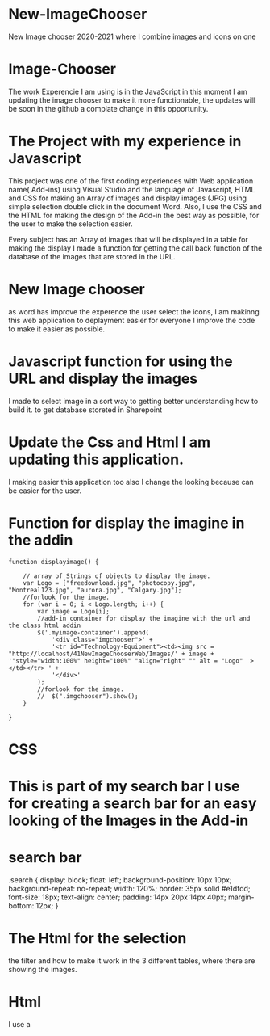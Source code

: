 # New-ImageChooser
New Image chooser 2020-2021 where I combine images and icons on one 
# Image-Chooser

The work Experencie I am using is in the JavaScript in this moment I am updating the image chooser to make it more functionable, the updates will be soon in the github a complate change in this opportunity.

# The Project with my experience in Javascript

This project was one of the first coding experiences with Web application name( Add-ins) using Visual Studio and the language of Javascript, HTML and CSS for making an Array of images and display images (JPG) using simple selection double click in the document Word.
Also, I use the CSS and the HTML for making the design of the Add-in the best way as possible, for the user to make the selection easier.

Every subject has an Array of images that will be displayed in a table for making the display I made a function for getting the call back function of the database of the images that are stored in the URL.

# New Image chooser
as word has improve the experence the user select the icons, I am makinng this web application to deplayment easier for everyone I improve the code to make it easier as possible.

# Javascript function for using the URL and display the images
I made to select image in a sort way to getting better understanding how to build it.
to get database storeted in Sharepoint

# Update the Css and Html I am updating this application.
I making easier this application too also I change the looking because can be easier for the user.

   # Function for display the imagine in the addin
    function displayimage() {

        // array of Strings of objects to display the image.
        var Logo = ["freedownload.jpg", "photocopy.jpg", "Montreal123.jpg", "aurora.jpg", "Calgary.jpg"];
        //forlook for the image.
        for (var i = 0; i < Logo.length; i++) {
            var image = Logo[i];
            //add-in container for display the imagine with the url and the class html addin 
            $('.myimage-container').append(
                '<div class="imgchooser">' +
                '<tr id="Technology-Equipment"><td><img src = "http://localhost/41NewImageChooserWeb/Images/' + image + '"style="width:100%" height="100%" "align="right" "" alt = "Logo"  ></td></tr> ' +
                '</div>'
            );
            //forlook for the image.
            //  $(".imgchooser").show();
        }

    }

# CSS 
# This is part of my search bar I use for creating a search bar for an easy looking of the Images in the Add-in

# search bar 
.search {
    display: block;
    float: left;
    background-position: 10px 10px;
    background-repeat: no-repeat;
    width: 120%;
    border: 35px solid #e1dfdd;
    font-size: 18px;
    text-align: center;
    padding: 14px 20px 14px 40px;
    margin-bottom: 12px;
}
# The Html for the selection 
the filter and how to make it work in the 3 different tables, where there are showing the images.
# Html 
I use a <script> for the accion of the search bar and I put the code in the HTML.
       <script>
        function myFunction() {
            var input, filter, table, tr, td, i, txtValue;
            input = document.getElementById("myInput");
            filter = input.value.toUpperCase();
            table = document.getElementById("imgchooser");
            table2 = document.getElementById("imgchooser2");
            table3 = document.getElementById("imgchooser3");
            tr = table.getElementsByTagName("tr");

            for (i = 0; i < tr.length; i++) {
                td = tr[i].getElementsByTagName("td")[0];
                if (td) {
                    txtValue = td.textContent || td.innerText;
                    if (txtValue.toUpperCase().indexOf(filter) > -1) {
                        tr[i].style.display = "";
                    } else {
                        tr[i].style.display = "none";
                    }
                }
            }

        }
        
        ## The new Arrow function and the display images with a Button in the Tab 
        
          function Arrow() {

            var btnLeft, btnRight, content, clickedIndex

            btnLeft = document.getElementById("btnL");
            btnRight = document.getElementById("btnR");
            content = document.getElementById("content");
            clickedIndex = 0;

            btnRight.addEventListener("click", goRight);
            btnLeft.addEventListener("click", goLeft);

            function goRight() {
                if (clickedIndex < 2) {
                    clickedIndex = clickedIndex + 1;
                    content.style.marginLeft = -190 * clickedIndex + "px";  
                }

            }
            function goLeft() {
                if (clickedIndex > 0) {
                    clickedIndex = clickedIndex - 1;
                    content.style.marginLeft = -190 * clickedIndex + "px";  

                }
            }

        }

//Card images function filter
        filterSelection("All")
        function filterSelection(c) {
          // Button();
            var x, i;
            x = document.getElementsByClassName("filterDiv");
            // x.show('all')
            if (c == "All") c = "";
            for (i = 0; i < x.length; i++) {
                RemoveClass(x[i], "show");
                if (x[i].className.indexOf(c) > -1) AddClass(x[i], "show");
            }

        }

        function AddClass(element, name) {
            var i, arr1, arr2;
            arr1 = element.className.split(" ");
            arr2 = name.split(" ");
            for (i = 0; i < arr2.length; i++) {
                if (arr1.indexOf(arr2[i]) === -1) {
                    element.className += " " + arr2[i];
                }
            }
        }

        function RemoveClass(element, name) {
            var i, arr1, arr2;
            arr1 = element.className.split(" ");
            arr2 = name.split(" ");
            for (i = 0; i < arr2.length; i++) {
                while (arr1.indexOf(arr2[i]) > -1) {
                    arr1.splice(arr1.indexOf(arr2[i]), 1);
                }
            }
            element.className = arr1.join(" ");
        }

        // Add active class to the current button (highlight it)
        function Button() {
            var btnContainer = document.getElementById("myBtnContainer");
            var btns = btnContainer.getElementsByClassName("btn");
            for (var i = 0; i < btns.length; i++) {
                btns[i].addEventListener("click", function () {
                    var cur = document.getElementsByClassName(" active");
                    cur[0].className = cur[0].className.replace(" active", "");
                    this.className += "active";
                });
            }

        }


    </script>
    
    
    # The container of the image, are in a <div>
    
    <div>
        <table align="right" style="width:60%"> <tr style="height:.5px"><td id="table">Technology-Equipment</td></tr> </table>

        <table class="myimage-container" align="right" style="width:60%">

            <tr class="table" style="height:10px"><td></td></tr>
        </table>
    </div>

